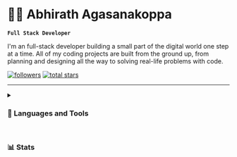 # 👨‍💻 Abhirath Agasanakoppa

**`Full Stack Developer`**

I'm an full-stack developer building a small part of the digital world one step at a time. All of my coding projects are built from the ground up, from planning and designing all the way to solving real-life problems with code.

   <p align="left">
      <a href="https://github.com/TalkativeDiv?tab=followers">
         <img alt="followers" title="Follow me on Github" src="https://custom-icon-badges.demolab.com/github/followers/TalkativeDiv?color=236ad3&labelColor=1155ba&style=for-the-badge&logo=person-add&label=Follow&logoColor=white"/></a>
      <a href="https://github.com/TalkativeDiv?tab=repositories&sort=stargazers">
         <img alt="total stars" title="Total stars on GitHub" src="https://custom-icon-badges.demolab.com/github/stars/TalkativeDiv?color=55960c&style=for-the-badge&labelColor=488207&logo=star"/></a>
   </p>

---

<details> <summary><h3>🧰 Languages and Tools</h3></summary>
<img src="https://img.shields.io/badge/react-%2320232a.svg?style=for-the-badge&logo=react&logoColor=%2361DAFB" alt="React">
<img src="https://img.shields.io/badge/vite-%23646CFF.svg?style=for-the-badge&logo=vite&logoColor=white" alt="Vite">
<img src="https://img.shields.io/badge/tailwindcss-%2338B2AC.svg?style=for-the-badge&logo=tailwind-css&logoColor=white" alt="Tailwind">
<img src="https://img.shields.io/badge/typescript-%23007ACC.svg?style=for-the-badge&logo=typescript&logoColor=white" alt="Typescript">
<img src="https://img.shields.io/badge/Next-black?style=for-the-badge&logo=next.js&logoColor=white" alt="NextJS">
<img src="https://img.shields.io/badge/SASS-hotpink.svg?style=for-the-badge&logo=SASS&logoColor=white" alt="Sass (SCSS)">
<img src="https://img.shields.io/badge/webpack-%238DD6F9.svg?style=for-the-badge&logo=webpack&logoColor=black" alt="Webpack">
<img src="https://img.shields.io/badge/bootstrap-%23563D7C.svg?style=for-the-badge&logo=bootstrap&logoColor=white" alt="Bootstrap">
<img src="https://img.shields.io/badge/chakra-%234ED1C5.svg?style=for-the-badge&logo=chakraui&logoColor=white" alt="Chakra UI">
<img src="https://img.shields.io/badge/styled--components-DB7093?style=for-the-badge&logo=styled-components&logoColor=white" alt="Styled Components">
<img src="https://img.shields.io/badge/node.js-6DA55F?style=for-the-badge&logo=node.js&logoColor=white" alt="Node.JS">
<img src="https://img.shields.io/badge/Visual%20Studio%20Code-0078d7.svg?style=for-the-badge&logo=visual-studio-code&logoColor=white" alt="VSCode">
<img src="https://img.shields.io/badge/NeoVim-%2357A143.svg?&style=for-the-badge&logo=neovim&logoColor=white" alt="Neovim">
</details>

<br />

### 📊 Stats
<!--
![Readme Stats](https://github-readme-stats.vercel.app/api?username=TalkativeDiv&bg_color=1e1e2e&text_color=cdd6f4&icon_color=cba6f7&title_color=94e2d5&hide_border=true&include_all_commits=false&count_private=false)
<br/>

![Streak Stats](https://github-readme-streak-stats.herokuapp.com/?user=TalkativeDiv&background=1e1e2e&theme=holi-theme&hide_border=true)
<br/>

![Top Programming Languages](https://github-readme-stats.vercel.app/api/top-langs/?username=TalkativeDiv&bg_color=1e1e2e&text_color=cdd6f4&icon_color=cba6f7&title_color=94e2d5&hide_border=true&include_all_commits=false&count_private=false&layout=compact)

[![My Tech Stack](https://github-readme-tech-stack.vercel.app/api/cards?lineCount=2&theme=catppuccin_mocha&line1=react,react,2cb2b5;vite,vite,e6ed67;Tailwind%20CSS,Tailwind%20CSS,123fd3;&line2=Node.js,Node.js,0f5f8d;Express,Express,352489;&frameborder=none)](https://github-readme-tech-stack.vercel.app/api/cards?lineCount=2&theme=catppuccin_mocha&line1=react,react,2cb2b5;vite,vite,e6ed67;Tailwind%20CSS,Tailwind%20CSS,123fd3;&line2=Node.js,Node.js,0f5f8d;Express,Express,352489;&frameborder=none)
 ![GitHub Streak](https://streak-stats.demolab.com?user=ForrestKnight&theme=gruvbox&border_radius=4.5)
-->
#

